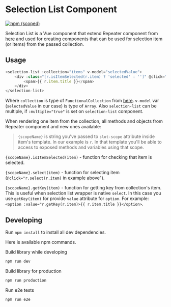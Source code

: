 # Selection List Component
[![npm (scoped)](https://img.shields.io/npm/v/@rebelcode/vc-selection-list.svg)]()

Selection List is a Vue component that extend Repeater component from [here](https://github.com/RebelCode/vc-repeater) and used for creating components that can be used for selection item (or items) from the passed collection.

## Usage
```js
<selection-list :collection="items" v-model="selectedValue">
    <div :class="[r.isItemSelected(r.item) ? 'selected' : '']" @click="r.select(r.item)" slot-scope="r">
        <span>{{ r.item.title }}</span>
    </div>
</selection-list>
```
Where `collection` is type of `FunctionalCollection` from [here](https://github.com/RebelCode/std-lib). `v-model` var (`selectedValue` in our case) is type of `Array`. Also `selection-list` can be multiple, if `:multiple="true"` is set on `selection-list` component.

When rendering one item from the collection, all methods and objects from Repeater component and new ones available:

> `{scopeName}` is string you've passed to `slot-scope` attribute inside item's template. In our example is `r`. In that template you'll be able to access to exposed methods and variables using that scope.

`{scopeName}.isItemSelected(item)` - function for checking that item is selected.

`{scopeName}.select(item)` - function for selecting item (`@click="r.select(r.item)` in example above").

`{scopeName}.getKey(item)` - function for getting key from collection's item. This is useful when selection list wrapper is native `select`. In this case you use `getKey(item)` for provide `value` attribute for `option`. For example: `<option :value="r.getKey(r.item)>{{ r.item.title }}</option>`.

## Developing
Run `npm install` to install all dev dependencies.

Here is available npm commands.

Build library while developing
```sh
npm run dev
```

Build library for production
```sh
npm run production
```

Run e2e tests
```sh
npm run e2e
```